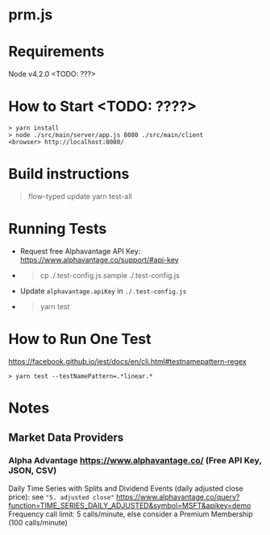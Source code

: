 prm.js
======

# Requirements
Node v4.2.0 <TODO: ???>

# How to Start <TODO: ????>
```shell
> yarn install
> node ./src/main/server/app.js 8080 ./src/main/client
<browser> http://localhost:8080/
```

# Build instructions
> flow-typed update
> yarn test-all

# Running Tests
- Request free Alphavantage API Key: https://www.alphavantage.co/support/#api-key
- > cp ./.test-config.js.sample ./.test-config.js
- Update `alphavantage.apiKey` in `./.test-config.js`
- > yarn test

# How to Run One Test
https://facebook.github.io/jest/docs/en/cli.html#testnamepattern-regex
```
> yarn test --testNamePattern=.*linear.*
```

# Notes

## Market Data Providers
### Alpha Advantage https://www.alphavantage.co/ (Free API Key, JSON, CSV)
Daily Time Series with Splits and Dividend Events (daily adjusted close price):
see `"5. adjusted close"`
https://www.alphavantage.co/query?function=TIME_SERIES_DAILY_ADJUSTED&symbol=MSFT&apikey=demo
Frequency call limit: 5 calls/minute, else consider a Premium Membership (100 calls/minute)
